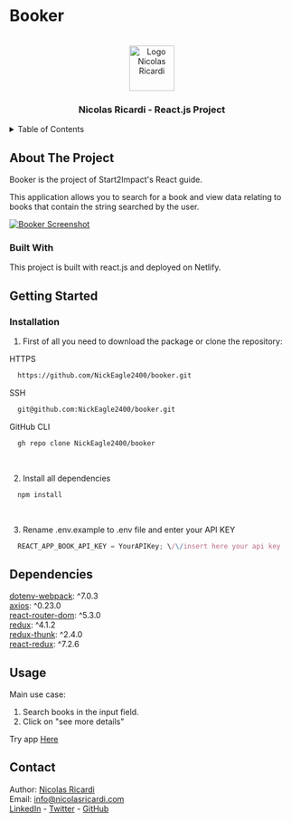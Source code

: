 # Booker

<br />
<div align="center">
  <a href="https://nicolasricardi.com">
    <img src="https://nicolasricardi.com/assets/images/logo.png" alt="Logo Nicolas Ricardi" width="80" height="80">
  </a>

  <h3 align="center">Nicolas Ricardi - React.js Project</h3>
</div>

<details>
  <summary>Table of Contents</summary>
  <ol>
    <li><a href="#about-the-project">About The Project</a>
      <ul>
        <li><a href="#built-with">Built With</a></li>
      </ul>
    </li>
    <li><a href="#getting-started">Getting Started</a></li>
    <li><a href="#dependencies">Dependencies</a></li>
    <li><a href="#usage">Usage</a></li>
    <li><a href="#contact">Contact</a></li>
  </ol>
</details>

## About The Project
Booker is the project of Start2Impact's React guide.

This application allows you to search for a book and view data relating to books that contain the string searched by the user.

[![Booker Screenshot](https://www.nicolasricardi.com/assets/images/booker.png)](https://zen-heyrovsky-376629.netlify.app/)

### Built With
This project is built with react.js and deployed on Netlify.


## Getting Started

### Installation

1. First of all you need to download the package or clone the repository:

HTTPS
```sh
  https://github.com/NickEagle2400/booker.git
```
SSH
```sh
  git@github.com:NickEagle2400/booker.git
```
GitHub CLI
```sh
  gh repo clone NickEagle2400/booker
```
<br>

2. Install all dependencies
```sh
  npm install
```
<br>

3. Rename .env.example to .env file and enter your API KEY

```js
  REACT_APP_BOOK_API_KEY = YourAPIKey; \/\/insert here your api key
```


## Dependencies
[dotenv-webpack](https://www.npmjs.com/package/dotenv-webpack): ^7.0.3<br>
[axios](https://axios-http.com/docs/intro): ^0.23.0<br>
[react-router-dom](https://v5.reactrouter.com/web/guides/quick-start): ^5.3.0<br>
[redux](https://redux.js.org/): ^4.1.2<br>
[redux-thunk](https://github.com/reduxjs/redux-thunk): ^2.4.0<br>
[react-redux](https://react-redux.js.org/): ^7.2.6<br>



## Usage
Main use case:
1. Search books in the input field.
2. Click on "see more details"

Try app [Here](https://zen-heyrovsky-376629.netlify.app/)

## Contact

Author: [Nicolas Ricardi](www.nicolasricardi.com) <br />
Email: [info@nicolasricardi.com](mailto:info@nicolasricardi.com)<br />
[LinkedIn](https://www.linkedin.com/in/nicolasricardi/) - [Twitter](https://twitter.com/nick_ricardi00) - [GitHub](https://github.com/NickEagle2400)

